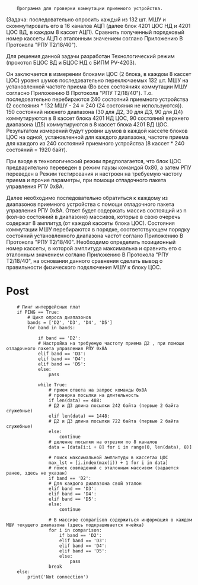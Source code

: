         Программа для проверки коммутации приемного устройства.
(Задача: последовательно опросить каждый из 132 шт. МШУ и скоммутировать его в 16 каналов АЦП (далее блок 4201 ЦОС НД и 4201 ЦОС ВД, в каждом 8  кассет АЦП). Сравнить полученный порядковый номер кассеты АЦП с эталонным значением соглано Приложению В Протокола "РПУ Т2/18/40").  

Для решения данной задачи разработан Технологический режим (прокотол БЦОС ВД и БЦОС НД с БИПМ PV-4203).

Он заключается в измерении блоками ЦОС (2 блока, в каждом 8  кассет ЦОС) уровня шумов последовательно переключаемых 132 шт. МШУ   на установленной частоте приема (Во всех состояниях коммутации МШУ согласно  Приложению В Протокола "РПУ Т2/18/40"). Т.о. последовательно перебираются 240 состояний приемного устройства (2 состояния * 132 МШУ - 24 = 240 (24 состояния не используются)). 150 состояний нижнего диапазона (30 для Д2, 30 для Д3, 90 для Д4) коммутируются в 8 кассет блока 4201 НД ЦОС, 90 состояний верхнего диапазона (Д5) коммутируются в 8 кассет блока 4201 ВД ЦОС. Результатом измерений будут уровни шумов в каждой кассете блоков ЦОС на одной, установленной для каждого диапазона, частоте приема для каждого из 240 состояний приемного устройства (8 кассет * 240 состояний = 1920 байт). 

При входе в технологический режим предполагается, что блок ЦОС предварительно переведен в режим паузы командой 0х80, а затем РПУ переведен в Режим тестирования и настроен на требуемую частоту приема и прочие параметры, при помощи отладочного пакета управления РПУ 0х8А.

Далее необходимо последовательно обратиться к каждому из диапазонов приемного устройства с помощи отладочного пакета управления РПУ 0х8А. Ответ будет содержать массив состоящий из n (кол-во состояний в диапазоне) массивов, которые в свою очеречь содержат 8 амплитуд (от каждой кассеты блока ЦОС). Состояния коммутации МШУ перебираются в порядке, соответствующем порядку состояний установленного диапазона частот соглано Приложению В Протокола "РПУ Т2/18/40". Необходимо определить позиционный номер кассеты, в которой амплитуда максимальна и сравнить его с эталонным значением соглано Приложению В Протокола "РПУ Т2/18/40", на основании данного сравнения сделать вывод о правильности физического подключения МШУ к блоку ЦОС.

# Post
        # Пинг интерфейсных плат
        if PING == True:
            # Цикл опроса диапазонов 
            bands = ['D2', 'D3', 'D4', 'D5']
            for band in bands:
            
                if band == 'D2':
                # Настройка на требуемую частоту приема Д2 , при помощи отладочного пакета управления РПУ 0х8А
                elif band == 'D3':             
                elif band == 'D4':
                elif band == 'D5':
                else:
                    pass

                while True:
                    # прием ответа на запрос команды 0х8А                  
                    # проверка посылки на длительность
                    if len(data) == 488:
                    # Д2 и Д3 длина посылки 242 байта (первые 2 байта служебные)
                    elif len(data) == 1448:  
                    # Д2 и Д3 длина посылки 722 байта (первые 2 байта служебные)
                    else:
                        continue                 
                    # деление посылки на отрезки по 8 каналов
                    data = [data[i:i + 8] for i in range(0, len(data), 8)]

                    # поиск максимальной амплитуды в кассетах ЦОС
                    max_lst = [i.index(max(i)) + 1 for i in data]
                    # поиск совпадений с эталонным массивом (задается ранее, здесь не указан)
                    if band == 'D2':
                    # Для каждого диапазона свой эталон
                    elif band == 'D3':
                    elif band == 'D4':
                    elif band == 'D5':
                    else:
                        continue
                    
                    # В массиве comparison содержиться информация о каждом МШУ текущего диапазона (здесь подкрашивается ячейка)
                    for i in comparison:                      
                        if band == 'D2':                         
                        elif band == 'D3':                            
                        elif band == 'D4':                            
                        elif band == 'D5':                            
                        else:
                            pass
                    break
        else:
            print('Not connection')
